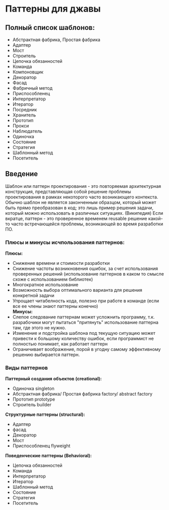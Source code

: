 # Паттерны для джавы
## Полный список шаблонов:
- Абстрактная фабрика, Простая фабрика
- Адаптер
- Мост
- Строитель
- Цепочка обязанностей
- Команда
- Компоновщик
- Декоратор
- Фасад
- Фабричный метод
- Приспособленец
- Интерпретатор
- Итератор
- Посредник
- Хранитель
- Прототип
- Прокси
- Наблюдатель
- Одиночка
- Состояние
- Стратегия
- Шаблонный метод
- Посетитель
## Введение
Шаблон или паттерн проектирования - это повторяемая архитектурная конструкция, представляющая собой решение проблемы проектирования в рамках некоторого часто возникающего контекста. Обычно шаблон не является законченным образцом, который может быть прямо преобразован в код; это лишь пример решения задачи, который можно использовать в различных ситуациях. (Википедия)
Если вкратце, паттерн - это проверенное временем reusable решение какой-то часто встречающейся проблемы, возникающей во время разработки ПО. 
### Плюсы и минусы исчпользования паттернов:
**Плюсы:**
* Снижение времени и стоимости разработки
* Снижение частоты возникновения ошибок, за счет использования проверенных решений (использование паттернов в каком то смысле схоже с использованием библиотек)
* Многократное использование
* Возможность выбора оптимального варианта для решения конкретной задачи
* Упрощает читабелность кода, полезно при работе в команде (если все ее члены знают паттерны конечно)
<br> **Минусы:**
* Слепое следование паттернам может усложнить программу, т.к. разрабочики могут пытаться "притянуть" использование паттерна там, где этого не нужно.
* Изменение и подстройка шаблона под текущую ситуацию может привести к большому количеству ошибок, если программист не полностью понимает, как работает паттерн
* Ограничивает воображение, порой в угодну самому эффективному решению выбирается паттерн.
### Виды паттернов
**Паттерный создания объектов (creational):**
- Одиночка singleton
- Абстрактная фабрика/ Простая фабрика factory/ abstract factory
- Прототип prototype
- Строитель builder

**Структурные паттерны (structural):**
- Адаптер
- фасад
- Декоратор
- Мост
- Приспособленец flyweight

**Поведенческие паттерны (Behavioral):**
- Цепочка обязанностей
- Команда
- Интерпретатор
- Итератор
- Шаблонный метод
- Состояние
- Стратегия
- Посетитель

